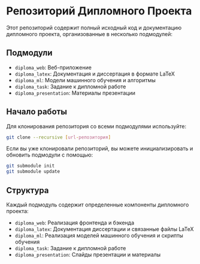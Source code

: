 # Репозиторий Дипломного Проекта

Этот репозиторий содержит полный исходный код и документацию дипломного проекта, организованные в несколько подмодулей:

## Подмодули

- `diploma_web`: Веб-приложение
- `diploma_latex`: Документация и диссертация в формате LaTeX
- `diploma_ml`: Модели машинного обучения и алгоритмы
- `diploma_task`: Задание к дипломной работе
- `diploma_presentation`: Материалы презентации

## Начало работы

Для клонирования репозитория со всеми подмодулями используйте:

```bash
git clone --recursive [url-репозитория]
```

Если вы уже клонировали репозиторий, вы можете инициализировать и обновить подмодули с помощью:

```bash
git submodule init
git submodule update
```

## Структура

Каждый подмодуль содержит определенные компоненты дипломного проекта:

- `diploma_web`: Реализация фронтенда и бэкенда
- `diploma_latex`: Документация диссертации и связанные файлы LaTeX
- `diploma_ml`: Реализация моделей машинного обучения и скрипты обучения
- `diploma_task`: Задание к дипломной работе
- `diploma_presentation`: Слайды презентации и материалы